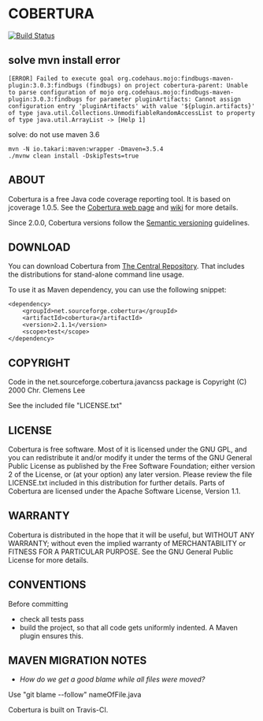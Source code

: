 # COBERTURA

[![Build Status](https://travis-ci.org/msiemczyk/cobertura.svg?branch=master)](https://travis-ci.org/msiemczyk/cobertura)

## solve mvn install error
```
[ERROR] Failed to execute goal org.codehaus.mojo:findbugs-maven-plugin:3.0.3:findbugs (findbugs) on project cobertura-parent: Unable to parse configuration of mojo org.codehaus.mojo:findbugs-maven-plugin:3.0.3:findbugs for parameter pluginArtifacts: Cannot assign configuration entry 'pluginArtifacts' with value '${plugin.artifacts}' of type java.util.Collections.UnmodifiableRandomAccessList to property of type java.util.ArrayList -> [Help 1]
```

solve: do not use maven 3.6
```
mvn -N io.takari:maven:wrapper -Dmaven=3.5.4
./mvnw clean install -DskipTests=true
```

## ABOUT
Cobertura is a free Java code coverage reporting tool.  It is
based on jcoverage 1.0.5.  See the [Cobertura web page](http://cobertura.sourceforge.net/)
and [wiki](https://github.com/cobertura/cobertura/wiki) for more details.

Since 2.0.0, Cobertura versions follow the [Semantic versioning](http://semver.org/) guidelines.

## DOWNLOAD
You can download Cobertura from [The Central Repository](http://repo1.maven.org/maven2/net/sourceforge/cobertura/cobertura/).
That includes the distributions for stand-alone command line usage.

To use it as Maven dependency, you can use the following snippet:

	<dependency>
	    <groupId>net.sourceforge.cobertura</groupId>
	    <artifactId>cobertura</artifactId>
	    <version>2.1.1</version>
	    <scope>test</scope>
	</dependency>


## COPYRIGHT
Code in the net.sourceforge.cobertura.javancss package is
Copyright (C) 2000 Chr. Clemens Lee   <clemens a.t kclee d.o.t com>

See the included file "LICENSE.txt"

## LICENSE
Cobertura is free software.  Most of it is licensed under the GNU
GPL, and you can redistribute it and/or modify it under the terms
of the GNU General Public License as published by the Free Software
Foundation; either version 2 of the License, or (at your option)
any later version.  Please review the file LICENSE.txt included in this
distribution for further details.
Parts of Cobertura are licensed under the Apache Software License,
Version 1.1.

## WARRANTY
Cobertura is distributed in the hope that it will be useful, but
WITHOUT ANY WARRANTY; without even the implied warranty of
MERCHANTABILITY or FITNESS FOR A PARTICULAR PURPOSE.  See the GNU
General Public License for more details.

## CONVENTIONS
Before committing
* check all tests pass
* build the project, so that all code gets uniformly indented. A Maven plugin ensures this.

## MAVEN MIGRATION NOTES
* *How do we get a good blame while all files were moved?*

Use "git blame --follow" nameOfFile.java

Cobertura is built on Travis-CI.
